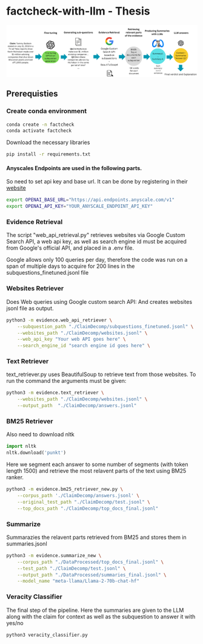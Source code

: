 # factcheck-with-llm - Thesis


![Pipeline with Web Retrieval](factcheck.png?raw=true "Pipeline")

## Prerequisties

### Create conda environment

```bash
conda create -n factcheck
conda activate factcheck
```

Download the necessary libraries

 ```bash
pip install -r requirements.txt
 ```

#### Anyscales Endpoints are used in the following parts.
So need to set api key and base url. It can be done by registering in their [website](https://www.anyscale.com)
```bash
export OPENAI_BASE_URL="https://api.endpoints.anyscale.com/v1"
export OPENAI_API_KEY="YOUR_ANYSCALE_ENDPOINT_API_KEY"
```


### Evidence Retrieval

The script "web_api_retrieval.py" retrieves websites via Google Custom Search API, a web api key, as well as search engine id must be acquired from Google's official API, and placed in a .env file.

Google allows only 100 queries per day, therefore the code was run on a span of multiple days to acquire for 200 lines in the subquestions_finetuned.jsonl file

### Websites Retriever

Does Web queries using Google custom search API:
And creates websites jsonl file as output.
```bash
python3 -m evidence.web_api_retriever \
    --subquestion_path "./ClaimDecomp/subquestions_finetuned.jsonl" \
    --websites_path "./ClaimDecomp/websites.jsonl" \
    --web_api_key "Your web API goes here" \
    --search_engine_id "search engine id goes here" \
```

### Text Retriever

text_retriever.py uses BeautifulSoup to retrieve text from those websites. To run the command the arguments must be given:

```bash
python3 -m evidence.text_retriever \
    --websites_path "./ClaimDecomp/websites.jsonl" \
    --output_path  "./ClaimDecomp/answers.jsonl"
```

### BM25 Retriever

Also need to download nltk

```python
import nltk
nltk.download('punkt')
```

Here we segment each answer to some number of segments (with token length 1500) and retrieve the most relavent parts of the text using BM25 ranker.

```bash
python3 -m evidence.bm25_retriever_new.py \
    --corpus_path './ClaimDecomp/answers.jsonl' \
    --original_test_path "./ClaimDecomp/test.jsonl" \
    --top_docs_path "./ClaimDecomp/top_docs_final.jsonl"
```


### Summarize

Summarazies the relavent parts retrieved from BM25 and stores them in summaries.jsonl
```bash
python3 -m evidence.summarize_new \
    --corpus_path "./DataProcessed/top_docs_final.jsonl" \
    --test_path "./ClaimDecomp/test.jsonl" \
    --output_path "./DataProcessed/summaries_final.jsonl" \
    --model_name "meta-llama/Llama-2-70b-chat-hf"
```

### Veracity Classifier

The final step of the pipeline. Here the summaries are given to the LLM along with the claim for context as well as the subquestion to answer it with yes/no

```bash
python3 veracity_classifier.py 
```